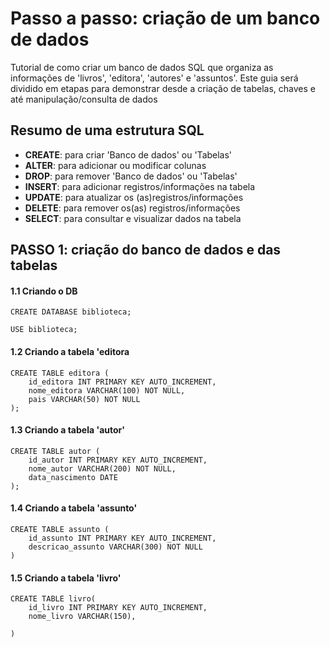 # Passo a passo: criação de um banco de dados
Tutorial de como criar um banco de dados SQL que organiza as informações de 'livros', 'editora', 'autores' e 'assuntos'.
Este guia será dividido em etapas para demonstrar desde a criação de tabelas, chaves e até manipulação/consulta de dados

## Resumo de uma estrutura SQL
* __CREATE__: para criar 'Banco de dados' ou 'Tabelas'
* __ALTER__: para adicionar ou modificar colunas
* __DROP__: para remover 'Banco de dados' ou 'Tabelas'
* __INSERT__: para adicionar registros/informações na tabela
* __UPDATE__: para atualizar os (as)registros/informações
* __DELETE__: para remover os(as) registros/informações
* __SELECT__: para consultar e visualizar dados na tabela

## PASSO 1: criação do banco de dados e das tabelas
#### 1.1 Criando o DB

```
CREATE DATABASE biblioteca;

USE biblioteca;
```

#### 1.2 Criando a tabela 'editora
```
CREATE TABLE editora (
    id_editora INT PRIMARY KEY AUTO_INCREMENT,
    nome_editora VARCHAR(100) NOT NULL,
    pais VARCHAR(50) NOT NULL
);
```

#### 1.3 Criando a tabela 'autor'
```
CREATE TABLE autor (
    id_autor INT PRIMARY KEY AUTO_INCREMENT,
    nome_autor VARCHAR(200) NOT NULL,
    data_nascimento DATE
);
```

#### 1.4 Criando a tabela 'assunto'
```
CREATE TABLE assunto (
    id_assunto INT PRIMARY KEY AUTO_INCREMENT,
    descricao_assunto VARCHAR(300) NOT NULL
)
```

#### 1.5 Criando a tabela 'livro'
```
CREATE TABLE livro(
    id_livro INT PRIMARY KEY AUTO_INCREMENT,
    nome_livro VARCHAR(150),
    
)
```